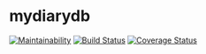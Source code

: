 # mydiarydb
[![Maintainability](https://api.codeclimate.com/v1/badges/24dd3fb48b19c76a1a58/maintainability)](https://codeclimate.com/github/ngirimana/mydiarydb/maintainability) [![Build Status](https://travis-ci.org/ngirimana/mydiarydb.svg?branch=develop)](https://travis-ci.org/ngirimana/mydiarydb)  [![Coverage Status](https://coveralls.io/repos/github/ngirimana/mydiarydb/badge.svg?branch=tokens)](https://coveralls.io/github/ngirimana/mydiarydb?branch=tokens)
